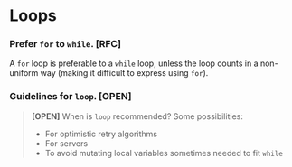 # Loops

### Prefer `for` to `while`. [RFC]

A `for` loop is preferable to a `while` loop, unless the loop counts in a
non-uniform way (making it difficult to express using `for`).

### Guidelines for `loop`. [OPEN]

> **[OPEN]** When is `loop` recommended? Some possibilities:
> * For optimistic retry algorithms
> * For servers
> * To avoid mutating local variables sometimes needed to fit `while`
